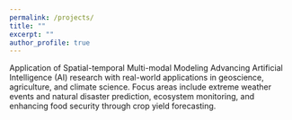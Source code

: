 ```yaml
---
permalink: /projects/
title: ""
excerpt: ""
author_profile: true
---
```


Application of Spatial-temporal Multi-modal Modeling
Advancing Artificial Intelligence (AI) research with real-world applications in geoscience, agriculture, and climate
science. Focus areas include extreme weather events and natural disaster prediction, ecosystem monitoring, and
enhancing food security through crop yield forecasting.



